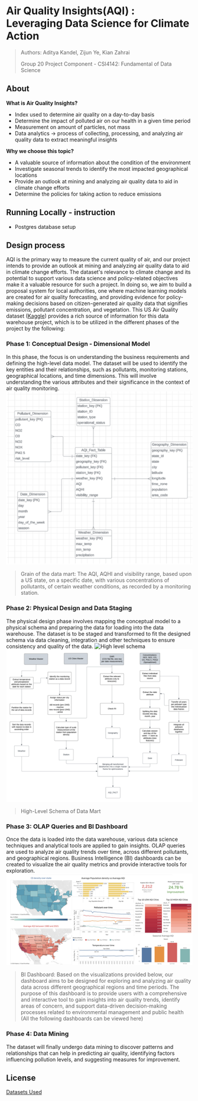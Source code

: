 #  Air Quality Insights(AQI) : Leveraging Data Science for Climate Action
> Authors: Aditya Kandel, Zijun Ye, Kian Zahrai
>
> Group 20 Project Component - CSI4142: Fundamental of Data Science

## About 
**What is Air Quality Insights?** 
- Index used to determine air quality on a day-to-day basis
- Determine the impact of polluted air on our health in a given time period
- Measurement on amount of particles, not mass
- Data analytics → process of collecting, processing, and analyzing air quality data to extract meaningful insights

**Why we choose this topic?**
- A valuable source of information about the condition of the environment
- Investigate seasonal trends to identify the most impacted geographical locations
- Provide an outlook at mining and analyzing air quality data to aid in climate change efforts
- Determine the policies for taking action to reduce emissions


## Running Locally - instruction 
- Postgres database setup

## Design process
AQI is the primary way to measure the current quality of air, and our project intends to provide an outlook at mining and analyzing air quality data to aid in climate change efforts. The dataset's relevance to climate change and its potential to support various data science and policy-related objectives make it a valuable resource for such a project. In doing so, we aim to build a proposal system for local authorities, one where machine learning models are created for air quality forecasting, and providing evidence for policy-making decisions based on citizen-generated air quality data that signifies emissions, pollutant concentration, and vegetation. This US Air Quality dataset ([Kaggle](https://www.kaggle.com/datasets/calebreigada/us-air-quality-1980present)) provides a rich source of information for this data warehouse project, which is to be utilized in the different phases of the project by the following:

### Phase 1: Conceptual Design - Dimensional Model
In this phase, the focus is on understanding the business requirements and defining the high-level data model. The dataset will be used to identify the key entities and their relationships, such as pollutants, monitoring stations, geographical locations, and time dimensions. This will involve understanding the various attributes and their significance in the context of air quality monitoring.
<img src="./resource/data_mart_grain.png" alt="grain of data mart" width="600"/>
> Grain of the data mart: The AQI, AQHI and visibility range, based upon a US state, on a specific date, with various concentrations of pollutants, of certain weather conditions, as recorded by a monitoring station.

### Phase 2: Physical Design and Data Staging
The physical design phase involves mapping the conceptual model to a physical schema and preparing the data for loading into the data warehouse. The dataset is to be staged and transformed to fit the designed schema via data cleaning, integration and other techniques to ensure consistency and quality of the data.
![High level schema](./resource/high_level_schema.png=250x)
<img src="./resource/high_level_schema.png" alt="High level schema" width="600"/>
> High-Level Schema of Data Mart

### Phase 3: OLAP Queries and BI Dashboard
Once the data is loaded into the data warehouse, various data science techniques and analytical tools are applied to gain insights. OLAP queries are used to analyze air quality trends over time, across different pollutants, and geographical regions. Business Intelligence (BI) dashboards can be created to visualize the air quality metrics and provide interactive tools for exploration.
![dashboard](./resource/dashboard.png)
> BI Dashboard: Based on the visualizations provided below, our dashboard aims to be designed for exploring and analyzing air quality data across different geographical regions and time periods. The purpose of this dashboard is to provide users with a comprehensive and interactive tool to gain insights into air quality trends, identify areas of concern, and support data-driven decision-making processes related to environmental management and public health (All the following dashboards can be viewed here)


### Phase 4: Data Mining 
The dataset will finally undergo data mining to discover patterns and relationships that can help in predicting air quality, identifying factors influencing pollution levels, and suggesting measures for improvement.


## License 
[Datasets Used](https://drive.google.com/file/d/1p0F-jHzbMgouGrf6BxgvV328o7KwQNOt/view?usp=sharing)
